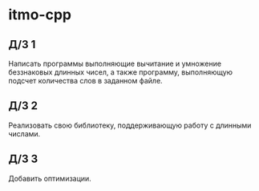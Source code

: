 # itmo-cpp
## Д/З 1
Написать программы выполняющие вычитание и умножение беззнаковых длинных чисел, а также программу, выполняющую подсчет количества слов в заданном файле.
## Д/З 2
Реализовать свою библиотеку, поддерживающую работу с длинными числами.
## Д/З 3
Добавить оптимизации.
